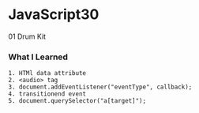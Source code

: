 # JavaScript30

01 Drum Kit

### What I Learned

```
1. HTMl data attribute
2. <audio> tag
3. document.addEventListener("eventType", callback);
4. transitionend event
5. document.querySelector("a[target]");
```
